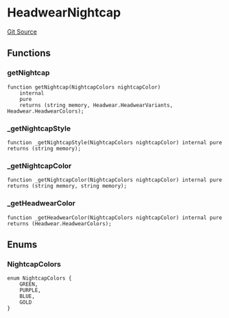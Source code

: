 # HeadwearNightcap
[Git Source](https://github.com/digiv3rse/core-contracts/blob/5454b58664fab805b6888a68ff40915d251f32f3/contracts/libraries/svgs/Profile/Headwear/HeadwearNightcap.sol)


## Functions
### getNightcap


```solidity
function getNightcap(NightcapColors nightcapColor)
    internal
    pure
    returns (string memory, Headwear.HeadwearVariants, Headwear.HeadwearColors);
```

### _getNightcapStyle


```solidity
function _getNightcapStyle(NightcapColors nightcapColor) internal pure returns (string memory);
```

### _getNightcapColor


```solidity
function _getNightcapColor(NightcapColors nightcapColor) internal pure returns (string memory, string memory);
```

### _getHeadwearColor


```solidity
function _getHeadwearColor(NightcapColors nightcapColor) internal pure returns (Headwear.HeadwearColors);
```

## Enums
### NightcapColors

```solidity
enum NightcapColors {
    GREEN,
    PURPLE,
    BLUE,
    GOLD
}
```

